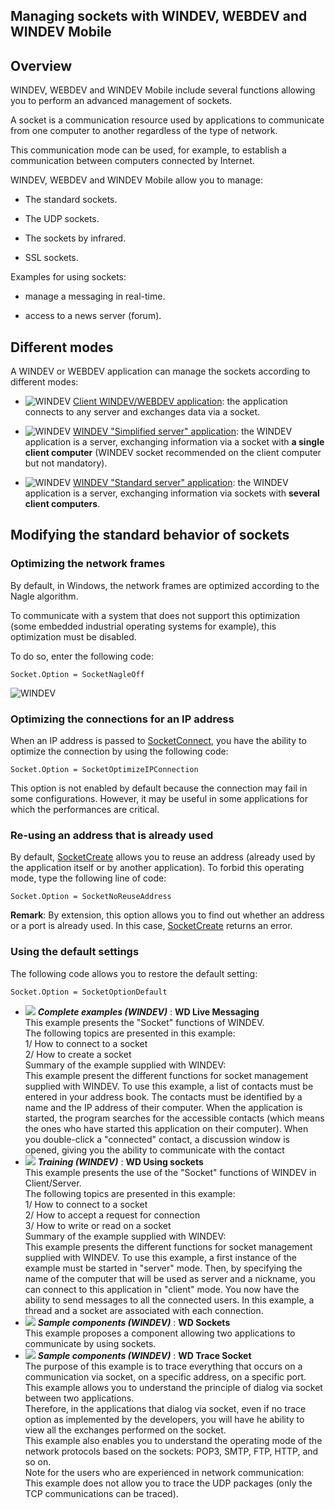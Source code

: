 
## Managing sockets with WINDEV, WEBDEV and WINDEV Mobile
			



<a name="NOTE1"></a>
<a name="NOTE1_1"></a>


## Overview
<a name="overview_ELTTEXTE000183"></a>
WINDEV, WEBDEV and WINDEV Mobile include several functions allowing you to perform an advanced management of sockets.

A socket is a communication resource used by applications to communicate from one computer to another regardless of the type of network.

This communication mode can be used, for example, to establish a communication between computers connected by Internet.



WINDEV, WEBDEV and WINDEV Mobile allow you to manage:

- The standard sockets.

- The UDP sockets.

- The sockets by infrared.

- SSL sockets.




Examples for using sockets:

- manage a messaging in real-time.

- access to a news server (forum).








<a name="NOTE2"></a>
<a name="NOTE2_1"></a>


## Different modes
<a name="different_modes_ELTTEXTE000207"></a>
A WINDEV or WEBDEV application can manage the sockets according to different modes:

- ![WINDEV](https://doc.pcsoft.fr/ext/images/us/WD.png) [Client WINDEV/WEBDEV application](../WDLang3/3070017.md): the application connects to any server and exchanges data via a socket.

- ![WINDEV](https://doc.pcsoft.fr/ext/images/us/WD.png) [WINDEV "Simplified server" application](../WDLang3/3070001.md): the WINDEV application is a server, exchanging information via a socket with **a single client computer** (WINDEV socket recommended on the client computer but not mandatory).

- ![WINDEV](https://doc.pcsoft.fr/ext/images/us/WD.png) [WINDEV "Standard server" application](../WDLang3/3070003.md): the WINDEV application is a server, exchanging information via sockets with **several client computers**.








<a name="NOTE3"></a>
<a name="NOTE3_1"></a>


## Modifying the standard behavior of sockets
<a name="modifying_the_standard_behavior_sockets_ELTTEXTE000231"></a>


### Optimizing the network frames
<a name="optimizing_the_network_frames_ELTPARAGRAPHE000078"></a>

By default, in Windows, the network frames are optimized according to the Nagle algorithm.

To communicate with a system that does not support this optimization (some embedded industrial operating systems for example), this optimization must be disabled.

To do so, enter the following code:


```wl
Socket.Option = SocketNagleOff
```

<a name="NOTE3_2"></a>
![WINDEV](https://doc.pcsoft.fr/ext/images/us/WD.png) 

### Optimizing the connections for an IP address
<a name="optimizing_the_connections_for_address_ELTPARAGRAPHE000093"></a>

When an IP address is passed to [SocketConnect](../WDLang3/3070016.md), you have the ability to optimize the connection by using the following code:  


```wl
Socket.Option = SocketOptimizeIPConnection
```


This option is not enabled by default because the connection may fail in some configurations. However, it may be useful in some applications for which the performances are critical.
<a name="NOTE3_3"></a>


### Re-using an address that is already used
<a name="reusing_address_that_already_used_ELTPARAGRAPHE000109"></a>

By default, [SocketCreate](../WDLang3/3070011.md)  allows you to reuse an address (already used by the application itself or by another application). To forbid this operating mode, type the following line of code:


```wl
Socket.Option = SocketNoReuseAddress
```


**Remark**: By extension, this option allows you to find out whether an address or a port is already used. In this case, [SocketCreate](../WDLang3/3070011.md) returns an error.
<a name="NOTE3_4"></a>


### Using the default settings
<a name="using_the_default_settings_ELTPARAGRAPHE000128"></a>

The following code allows you to restore the default setting:


```wl
Socket.Option = SocketOptionDefault
```



- ![](https://doc.pcsoft.fr/en-US/images/image.awp?langid=3&name=WDLiveMessaging.gif) ***Complete examples (WINDEV)*** : **WD Live Messaging** <br>This example presents the "Socket" functions of WINDEV.<br>The following topics are presented in this example:<br>1/ How to connect to a socket<br>2/ How to create a socket<br>Summary of the example supplied with WINDEV:	<br>This example present the different functions for socket management supplied with WINDEV. To use this example, a list of contacts must be entered in your address book. The contacts must be identified by a name and the IP address of their computer. When the application is started, the program searches for the accessible contacts (which means the ones who have started this application on their computer). When you double-click a "connected" contact, a discussion window is opened, giving you the ability to communicate with the contact
- ![](https://doc.pcsoft.fr/en-US/images/image.awp?langid=3&name=WDUsingsockets.gif) ***Training (WINDEV)*** : **WD Using sockets** <br>This example presents the use of the "Socket" functions of WINDEV in Client/Server.<br>The following topics are presented in this example:<br>1/ How to connect to a socket<br>2/ How to accept a request for connection<br>3/ How to write or read on a socket<br>Summary of the example supplied with WINDEV:	<br>This example presents the different functions for socket management supplied with WINDEV. To use this example, a first instance of the example must be started in "server" mode. Then, by specifying the name of the computer that will be used as server and a nickname, you can connect to this application in "client" mode. You now have the ability to send messages to all the connected users. In this example, a thread and a socket are associated with each connection.
- ![](https://doc.pcsoft.fr/en-US/images/image.awp?langid=3&name=WDSockets.gif) ***Sample components (WINDEV)*** : **WD Sockets** <br>This example proposes a component allowing two applications to communicate by using sockets.
- ![](https://doc.pcsoft.fr/en-US/images/image.awp?langid=3&name=WDTraceSocket.gif) ***Sample components (WINDEV)*** : **WD Trace Socket** <br>The purpose of this example is to trace everything that occurs on a communication via socket, on a specific address, on a specific port. This example allows you to understand the principle of dialog via socket between two applications.<br>Therefore, in the applications that dialog via socket, even if no trace option as implemented by the developers, you will have he ability to view all the exchanges performed on the socket.<br>This example also enables you to understand the operating mode of the network protocols based on the sockets: POP3, SMTP, FTP, HTTP, and so on.<br>Note for the users who are experienced in network communication: <br>This example does not allow you to trace the UDP packages (only the TCP communications can be traced).


